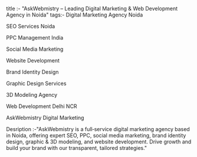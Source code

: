 title :- "AskWebmistry – Leading Digital Marketing & Web Development Agency in Noida"
tags:- Digital Marketing Agency Noida

SEO Services Noida

PPC Management India

Social Media Marketing

Website Development

Brand Identity Design

Graphic Design Services

3D Modeling Agency

Web Development Delhi NCR

AskWebmistry Digital Marketing

Desription :-"AskWebmistry is a full‑service digital marketing agency based in Noida, offering expert SEO, PPC, social media marketing,
brand identity design, graphic & 3D modeling, and website development. Drive growth and build your brand with our transparent, tailored strategies."


